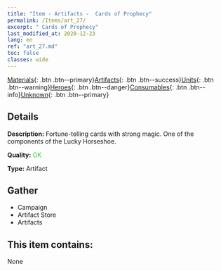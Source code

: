 ```yaml
---
title: "Item - Artifacts -  Cards of Prophecy"
permalink: /Items/art_27/
excerpt: " Cards of Prophecy"
last_modified_at: 2020-12-23
lang: en
ref: "art_27.md"
toc: false
classes: wide
---
```

 [Materials](/Items/){: .btn .btn--primary}[Artifacts](/Items/Artifacts/){: .btn .btn--success}[Units](/Items/Units/){: .btn .btn--warning}[Heroes](/Items/Heroes/){: .btn .btn--danger}[Consumables](/Items/Consumables/){: .btn .btn--info}[Unknown](/Items/Unknown/){: .btn .btn--primary}

## Details
 **Description:** Fortune-telling cards with strong magic. One of the components of the Lucky Horseshoe.

 **Quality:** <span style="color: #32CD32">OK</span>

 **Type:** Artifact

## Gather

*    Campaign 
*    Artifact Store 
*    Artifacts 

## This item contains:

  None


